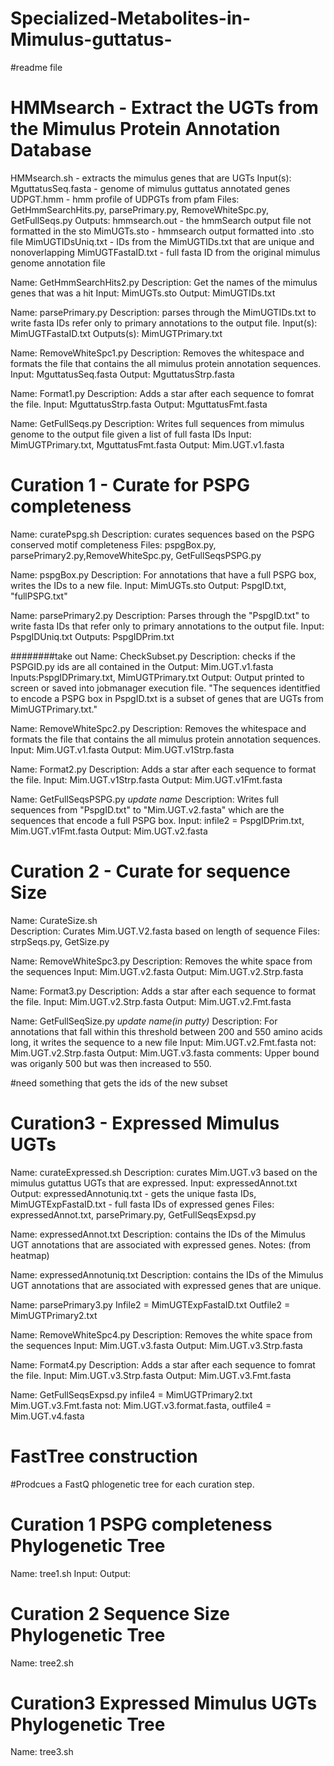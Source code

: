 # Specialized-Metabolites-in-Mimulus-guttatus-
#readme file 

# HMMsearch - Extract the UGTs from the Mimulus Protein Annotation Database 
HMMsearch.sh - extracts the mimulus genes that are UGTs 
Input(s):
MguttatusSeq.fasta - genome of mimulus guttatus annotated genes
UDPGT.hmm - hmm profile of UDPGTs from pfam 
Files: GetHmmSearchHits.py, parsePrimary.py, RemoveWhiteSpc.py, GetFullSeqs.py
Outputs: hmmsearch.out - the hmmSearch output file not formatted in the sto
MimUGTs.sto - hmmsearch output formatted into .sto file
MimUGTIDsUniq.txt - IDs from the MimUGTIDs.txt that are unique and nonoverlapping
MimUGTFastaID.txt -  full fasta ID from the original mimulus genome annotation file

Name: GetHmmSearchHits2.py
Description: Get the names of the mimulus genes that was a hit 
Input: MimUGTs.sto
Output:  MimUGTIDs.txt

Name: parsePrimary.py
Description: parses through the MimUGTIDs.txt to write fasta IDs refer only to primary annotations to the output file. 
Input(s): MimUGTFastaID.txt
Outputs(s): MimUGTPrimary.txt

Name: RemoveWhiteSpc1.py
Description: Removes the whitespace and formats the file that contains the all mimulus protein annotation sequences. 
Input: MguttatusSeq.fasta
Output:  MguttatusStrp.fasta 

Name: Format1.py 
Description: Adds a star after each sequence to fomrat the file. 
Input: MguttatusStrp.fasta 
Output: MguttatusFmt.fasta 

Name: GetFullSeqs.py
Description: Writes full sequences from mimulus genome to the output file given a list of full fasta IDs 
Input: MimUGTPrimary.txt, MguttatusFmt.fasta
Output: Mim.UGT.v1.fasta 

# Curation 1 - Curate for PSPG completeness                                            
Name: curatePspg.sh
Description: curates sequences based on the PSPG conserved motif completeness
Files: 
pspgBox.py, parsePrimary2.py,RemoveWhiteSpc.py, GetFullSeqsPSPG.py

Name: pspgBox.py
Description: For annotations that have a full PSPG box,  writes the IDs to a new file.
Input: MimUGTs.sto 
Output: PspgID.txt, "fullPSPG.txt" 

Name: parsePrimary2.py 
Description: Parses through the "PspgID.txt" to write fasta IDs that refer only to primary annotations to the output file. 
Input: PspgIDUniq.txt
Outputs: PspgIDPrim.txt

########take out Name: CheckSubset.py
Description: checks if the PSPGID.py ids are all contained in the Output: Mim.UGT.v1.fasta
Inputs:PspgIDPrimary.txt, MimUGTPrimary.txt
Output: Output printed to screen or saved into jobmanager execution file.
"The sequences identitfied to encode a PSPG box in  PspgID.txt is a subset of genes that are UGTs from MimUGTPrimary.txt." 

Name: RemoveWhiteSpc2.py
Description: Removes the whitespace and formats the file that contains the all mimulus protein annotation sequences. 
Input: Mim.UGT.v1.fasta 
Output: Mim.UGT.v1Strp.fasta 

Name: Format2.py 
Description: Adds a star after each sequence to format the file. 
Input:  Mim.UGT.v1Strp.fasta 
Output: Mim.UGT.v1Fmt.fasta 

Name: GetFullSeqsPSPG.py *update name* 
Description: Writes full sequences from "PspgID.txt" to "Mim.UGT.v2.fasta" which are the sequences that encode a full PSPG box. 
Input: infile2 = PspgIDPrim.txt, Mim.UGT.v1Fmt.fasta 
Output: Mim.UGT.v2.fasta
 
# Curation 2 - Curate for sequence Size                   
Name: CurateSize.sh         
Description: Curates Mim.UGT.V2.fasta based on length of sequence 
Files: strpSeqs.py, GetSize.py

Name: RemoveWhiteSpc3.py
Description: Removes the white space from the sequences 
Input: Mim.UGT.v2.fasta
Output: Mim.UGT.v2.Strp.fasta

Name: Format3.py 
Description: Adds a star after each sequence to format the file. 
Input:  Mim.UGT.v2.Strp.fasta 
Output: Mim.UGT.v2.Fmt.fasta 

Name: GetFullSeqSize.py *update name(in putty)* 
Description:  For annotations that fall within this threshold between 200 and 550 amino acids long, it writes the sequence to a new file
Input: Mim.UGT.v2.Fmt.fasta    not: Mim.UGT.v2.Strp.fasta
Output:  Mim.UGT.v3.fasta
comments: Upper bound was origanly 500 but was then increased to 550.  

#need something that gets the ids of the new subset 

# Curation3 -  Expressed Mimulus UGTs               
Name: curateExpressed.sh
Description: curates Mim.UGT.v3 based on the mimulus gutattus UGTs that are expressed. 
Input: expressedAnnot.txt
Output: expressedAnnotuniq.txt - gets the unique fasta IDs, MimUGTExpFastaID.txt - full fasta IDs of expressed genes 
Files: expressedAnnot.txt, parsePrimary.py, GetFullSeqsExpsd.py

Name: expressedAnnot.txt
Description: contains the IDs of the Mimulus UGT annotations that are associated with expressed genes. 
Notes: (from heatmap)

Name: expressedAnnotuniq.txt 
Description: contains the IDs of the Mimulus UGT annotations that are associated with expressed genes that are unique. 

Name: parsePrimary3.py
Infile2 = MimUGTExpFastaID.txt
Outfile2 = MimUGTPrimary2.txt

Name: RemoveWhiteSpc4.py
Description: Removes the white space from the sequences 
Input: Mim.UGT.v3.fasta
Output: Mim.UGT.v3.Strp.fasta

Name: Format4.py 
Description: Adds a star after each sequence to fomrat the file. 
Input:  Mim.UGT.v3.Strp.fasta 
Output: Mim.UGT.v3.Fmt.fasta 

Name: GetFullSeqsExpsd.py
infile4 =  MimUGTPrimary2.txt  Mim.UGT.v3.Fmt.fasta      not: Mim.UGT.v3.format.fasta, 
outfile4 = Mim.UGT.v4.fasta

# FastTree construction
#Prodcues a FastQ phlogenetic tree for each curation step. 
# Curation 1 PSPG completeness Phylogenetic Tree 
Name: tree1.sh
Input: 
Output: 

# Curation 2 Sequence Size Phylogenetic Tree   
Name: tree2.sh


# Curation3 Expressed Mimulus UGTs Phylogenetic Tree                 
Name: tree3.sh










